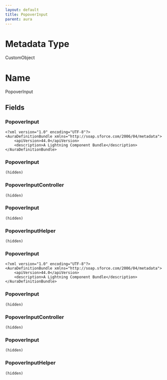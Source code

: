 ```yaml
---
layout: default
title: PopoverInput
parent: aura
---
```

# Metadata Type
CustomObject

# Name
PopoverInput
## Fields
### PopoverInput

```
<?xml version="1.0" encoding="UTF-8"?>
<AuraDefinitionBundle xmlns="http://soap.sforce.com/2006/04/metadata">
    <apiVersion>44.0</apiVersion>
    <description>A Lightning Component Bundle</description>
</AuraDefinitionBundle>
```
### PopoverInput

```
(hidden)
```
### PopoverInputController

```
(hidden)
```
### PopoverInput

```
(hidden)
```
### PopoverInputHelper

```
(hidden)
```
### PopoverInput

```
<?xml version="1.0" encoding="UTF-8"?>
<AuraDefinitionBundle xmlns="http://soap.sforce.com/2006/04/metadata">
    <apiVersion>44.0</apiVersion>
    <description>A Lightning Component Bundle</description>
</AuraDefinitionBundle>
```
### PopoverInput

```
(hidden)
```
### PopoverInputController

```
(hidden)
```
### PopoverInput

```
(hidden)
```
### PopoverInputHelper

```
(hidden)
```
